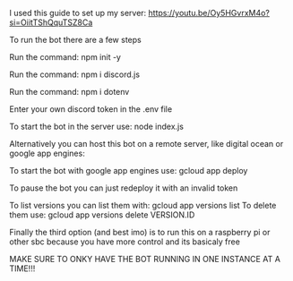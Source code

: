 I used this guide to set up my server: https://youtu.be/Oy5HGvrxM4o?si=OiitTShQquTSZ8Ca

To run the bot there are a few steps

Run the command: npm init -y

Run the command: npm i discord.js

Run  the command: npm i dotenv

Enter your own discord token in the .env file

To start the bot in the server use: node index.js

Alternatively you can host this bot on a remote server, like digital ocean or google app engines:

To start the bot with google app engines use: gcloud app deploy

To pause the bot you can just redeploy it with an invalid token

To list versions you can list them with: gcloud app versions list
To delete them use: gcloud app versions delete VERSION.ID

Finally the third option (and best imo) is to run this on a raspberry pi or other sbc because you have more control and its basicaly free

MAKE SURE TO ONKY HAVE THE BOT RUNNING IN ONE INSTANCE AT A TIME!!!